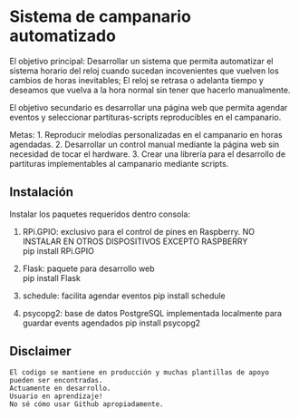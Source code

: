 # Sistema de campanario automatizado
El objetivo principal:
    Desarrollar un sistema que permita automatizar el sistema horario del reloj cuando sucedan incovenientes que vuelven los cambios de horas inevitables; El reloj se retrasa o adelanta tiempo y deseamos que vuelva a la hora normal sin tener que hacerlo manualmente.

El objetivo secundario es desarrollar una página web que permita agendar eventos y seleccionar partituras-scripts reproducibles en el campanario.

Metas:
    1. Reproducir melodías personalizadas en el campanario en horas agendadas.
    2. Desarrollar un control manual mediante la página web sin necesidad de tocar el hardware.
    3. Crear una librería para el desarrollo de partituras implementables al campanario mediante scripts.

## Instalación
Instalar los paquetes requeridos dentro consola:

1. RPi.GPIO: exclusivo para el control de pines en Raspberry. NO INSTALAR EN OTROS DISPOSITIVOS EXCEPTO RASPBERRY      
        pip install RPi.GPIO

2. Flask: paquete para desarrollo web   
        pip install Flask

3. schedule: facilita agendar eventos 
        pip install schedule 
    
4. psycopg2: base de datos PostgreSQL implementada localmente para guardar events agendados
        pip install psycopg2


## Disclaimer

    El codigo se mantiene en producción y muchas plantillas de apoyo pueden ser encontradas.
    Actuamente en desarrollo.
    Usuario en aprendizaje!
    No sé cómo usar Github apropiadamente.